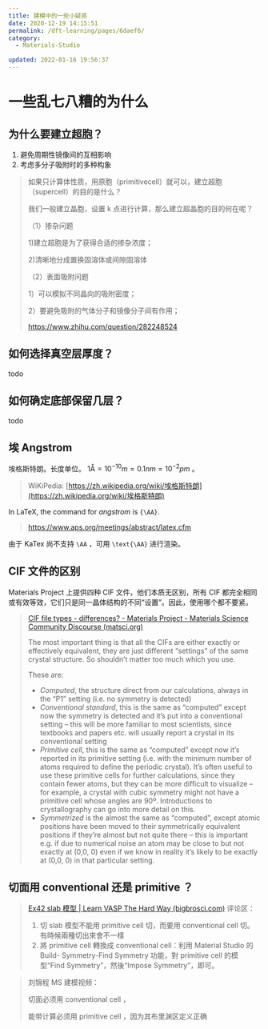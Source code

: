 ```yaml
---
title: 建模中的一些小疑惑
date: 2020-12-19 14:15:51
permalink: /dft-learning/pages/6daef6/
category:
  - Materials-Studio

updated: 2022-01-16 19:56:37
---
```


# 一些乱七八糟的为什么

## 为什么要建立超胞？

1. 避免周期性镜像间的互相影响
2. 考虑多分⼦吸附时的多种构象

> 如果只计算体性质，用原胞（primitivecell）就可以，建立超胞（supercell）的目的是什么？
>
> 我们一般建立晶胞，设置 k 点进行计算，那么建立超晶胞的目的何在呢？
>
> （1）掺杂问题
>
> 1)建立超胞是为了获得合适的掺杂浓度；
>
> 2)清晰地分成置换固溶体或间隙固溶体
>
> （2）表面吸附问题
>
> 1）可以模拟不同晶向的吸附密度；
>
> 2）要避免吸附的气体分子和镜像分子间有作用；
>
> <https://www.zhihu.com/question/282248524>

## 如何选择真空层厚度？

todo

## 如何确定底部保留几层？

todo

## 埃 Angstrom

埃格斯特朗。长度单位。 $1\text{\AA} = 10^{-10} m = 0.1 nm = 10^{-2}pm$ 。

> WiKiPedia: [https://zh.wikipedia.org/wiki/埃格斯特朗](https://zh.wikipedia.org/wiki/埃格斯特朗)

In LaTeX, the command for *angstrom* is `{\AA}`.

> <https://www.aps.org/meetings/abstract/latex.cfm>

由于 KaTex 尚不支持 `\AA` ，可用 `\text{\AA}` 进行渲染。

## CIF 文件的区别

Materials Project 上提供四种 CIF 文件，他们本质无区别，所有 CIF 都完全相同或有效等效，它们只是同一晶体结构的不同“设置”。因此，使用哪个都不要紧。

> [CIF file types - differences? - Materials Project - Materials Science Community Discourse (matsci.org)](https://matsci.org/t/cif-file-types-differences/3365)
>
> The most important thing is that all the CIFs are either exactly or effectively equivalent, they are just different “settings” of the same crystal structure. So shouldn’t matter too much which you use.
>
> These are:
>
> - *Computed*, the structure direct from our calculations, always in the “P1” setting (i.e. no symmetry is detected)
> - *Conventional standard*, this is the same as “computed” except now the symmetry is detected and it’s put into a conventional setting – this will be more familiar to most scientists, since textbooks and papers etc. will usually report a crystal in its conventional setting
> - *Primitive cell*, this is the same as “computed” except now it’s reported in its primitive setting (i.e. with the minimum number of atoms required to define the periodic crystal). It’s often useful to use these primitive cells for further calculations, since they contain fewer atoms, but they can be more difficult to visualize – for example, a crystal with cubic symmetry might not have a primitive cell whose angles are 90º. Introductions to crystallography can go into more detail on this.
> - *Symmetrized* is the almost the same as “computed”, except atomic positions have been moved to their symmetrically equivalent positions if they’re almost but not quite there – this is important e.g. if due to numerical noise an atom may be close to but not exactly at (0,0, 0) even if we know in reality it’s likely to be exactly at (0,0, 0) in that particular setting.

## 切面用 conventional 还是 primitive ？

> [Ex42 slab 模型 | Learn VASP The Hard Way (bigbrosci.com)](https://www.bigbrosci.com/2018/08/25/ex42/) 评论区：
>
> 1. 切 slab 模型不能用 primitive cell 切，而要用 conventional cell 切。有時候兩種切出來會不一樣
> 2. 將 primitive cell 轉換成 conventional cell：利用 Material Studio 的 Build- Symmetry-Find Symmetry 功能，對 primitive cell 的模型“Find Symmetry”，然後“Impose Symmetry”，即可。

> 刘锦程 MS 建模视频：
>
> 切面必须用 conventional cell ，
>
> 能带计算必须用 primitive cell ，因为其布里渊区定义正确
